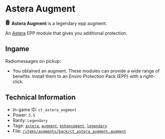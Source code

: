 # Astera Augment

<img src="https://raw.githubusercontent.com/Ceterai/Enternia/main/items/augments/back/ct_astera_augment.png" alt="Astera Augment icon" loading="lazy" height="16px" width="auto" /> **Astera Augment** is a legendary epp augment.

An [Astera](https://ceterai.github.io/MyEnternia/Wiki/Tags/Astera) EPP module that gives you additional protection.

## Ingame

Radiomessages on pickup:

- You obtained an augment. These modules can provide a wide range of benefits. Install them to an Enviro Protection Pack (EPP) with a right-click.

## Technical Information

- In-game ID: `ct_astera_augment`
- Power: `3.5`
- Rarity: `Legendary`
- Tags: [`astera`](https://ceterai.github.io/MyEnternia/Wiki/Tags/Astera), [`augment`](https://ceterai.github.io/MyEnternia/Wiki/Tags/Augment), [`enhancement`](https://ceterai.github.io/MyEnternia/Wiki/Tags/Enhancement), [`legendary`](https://ceterai.github.io/MyEnternia/Wiki/Tags/Legendary)
- File: [`/items/augments/back/ct_astera_augment.augment`](https://github.com/Ceterai/Enternia/blob/main/items/augments/back/ct_astera_augment.augment)
